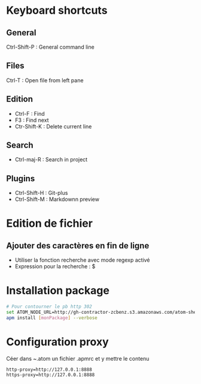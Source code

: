 # Keyboard shortcuts
## General
Ctrl-Shift-P : General command line
## Files
Ctrl-T : Open file from left pane
## Edition
- Ctrl-F : Find
- F3 : Find next
- Ctr-Shift-K : Delete current line

## Search
- Ctrl-maj-R : Search in project

## Plugins

- Ctrl-Shift-H : Git-plus
- Ctrl-Shift-M : Markdownn preview

# Edition de fichier
## Ajouter des caractères en fin de ligne
- Utiliser la fonction recherche avec mode regexp activé
- Expression pour la recherche : $

# Installation package

```bash
# Pour contourner le pb http 302
set ATOM_NODE_URL=http://gh-contractor-zcbenz.s3.amazonaws.com/atom-shell/dist
apm install [monPackage] --verbose
```

# Configuration proxy
Céer dans ~\.atom un fichier .apmrc et y mettre le contenu
```
http-proxy=http://127.0.0.1:8888
https-proxy=http://127.0.0.1:8888
```
